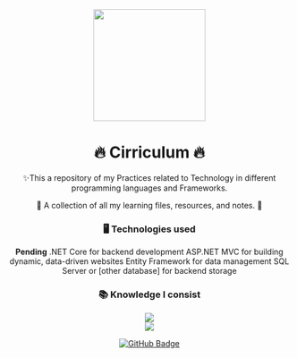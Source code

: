 <div align="center">
  <div class="header">
    <img src="" alt="" width=200px>
    <h1>🔥 Cirriculum 🔥</h1>
    ✨This a repository of my Practices related to Technology in different programming languages and Frameworks.
  </div>

  <p>🤝 A collection of all my learning files, resources, and notes. 🚀</p>
    

  <h3>🖥️ Technologies used</h3>
<a align="center"><strong>Pending</strong>
.NET Core for backend development
ASP.NET MVC for building dynamic, data-driven websites
Entity Framework for data management
SQL Server or [other database] for backend storage
</a>


<h3 align="center">📚 Knowledge I consist </h3>

<div align="center">
    <img src="https://skillicons.dev/icons?i=html,css,javascript,bootstrap,figma" /><br>
    <img src="https://skillicons.dev/icons?i=python,mysql,dotnet,cpp,cs" /><br>
</div>


<div>
  <p>
    
  </p>
</div>

</div>
<div align="center" class="badge">
   <a href="#" target="_blank">
     <img src="https://img.shields.io/badge/Youtube-Design-%23EF0107?style=for-the-badge&logo=youtube&logoColor=%23ffffff" alt="GitHub Badge">
   </a>
</div>


